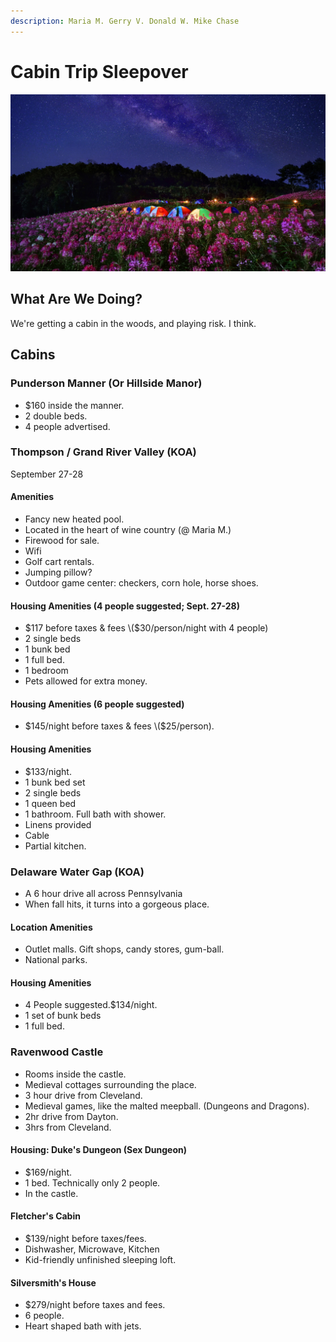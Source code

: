 ```yaml
---
description: Maria M. Gerry V. Donald W. Mike Chase
---
```


# Cabin Trip Sleepover

![](../.gitbook/assets/camping-1920x1080-.jpg)

## What Are We Doing?

We're getting a cabin in the woods, and playing risk. I think.

## Cabins

### Punderson Manner \(Or Hillside Manor\)

* $160 inside the manner.
* 2 double beds.
* 4 people advertised.

### Thompson / Grand River Valley \(KOA\)

September 27-28

#### Amenities

* Fancy new heated pool.
* Located in the heart of wine country \(@ Maria M.\)
* Firewood for sale.
* Wifi
* Golf cart rentals.
* Jumping pillow?
* Outdoor game center: checkers, corn hole, horse shoes.

#### Housing Amenities \(4 people suggested; Sept. 27-28\)

* $117 before taxes & fees \($30/person/night with 4 people\)
* 2 single beds
* 1 bunk bed
* 1 full bed.
* 1 bedroom
* Pets allowed for extra money.

#### Housing Amenities \(6 people suggested\)

* $145/night before taxes & fees \($25/person\).

#### Housing Amenities

* $133/night.
* 1 bunk bed set
* 2 single beds
* 1 queen bed
* 1 bathroom. Full bath with shower.
* Linens provided
* Cable
* Partial kitchen.

### Delaware Water Gap \(KOA\)

* A 6 hour drive all across Pennsylvania
* When fall hits, it turns into a gorgeous place.

#### Location Amenities

* Outlet malls. Gift shops, candy stores, gum-ball.
* National parks.

#### Housing Amenities

* 4 People suggested.$134/night.
* 1 set of bunk beds
* 1 full bed.

### Ravenwood Castle

* Rooms inside the castle.
* Medieval cottages surrounding the place.
* 3 hour drive from Cleveland.
* Medieval games, like the malted meepball. \(Dungeons and Dragons\).
* 2hr drive from Dayton.
* 3hrs from Cleveland.

#### Housing: Duke's Dungeon \(Sex Dungeon\)

* $169/night.
* 1 bed. Technically only 2 people.
* In the castle.

#### Fletcher's Cabin

* $139/night before taxes/fees.
* Dishwasher, Microwave, Kitchen
* Kid-friendly unfinished sleeping loft.

#### Silversmith's House

* $279/night before taxes and fees.
* 6 people.
* Heart shaped bath with jets.

